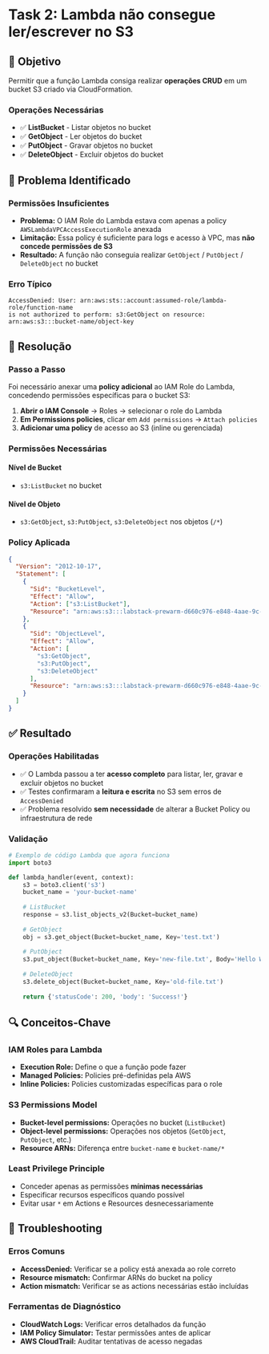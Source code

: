 # Task 2: Lambda não consegue ler/escrever no S3

## 🎯 Objetivo

Permitir que a função Lambda consiga realizar **operações CRUD** em um bucket S3 criado via CloudFormation.

### Operações Necessárias
- ✅ **ListBucket** - Listar objetos no bucket
- ✅ **GetObject** - Ler objetos do bucket
- ✅ **PutObject** - Gravar objetos no bucket
- ✅ **DeleteObject** - Excluir objetos do bucket

## 🔎 Problema Identificado

### Permissões Insuficientes
- **Problema:** O IAM Role do Lambda estava com apenas a policy `AWSLambdaVPCAccessExecutionRole` anexada
- **Limitação:** Essa policy é suficiente para logs e acesso à VPC, mas **não concede permissões de S3**
- **Resultado:** A função não conseguia realizar `GetObject` / `PutObject` / `DeleteObject` no bucket

### Erro Típico
```
AccessDenied: User: arn:aws:sts::account:assumed-role/lambda-role/function-name 
is not authorized to perform: s3:GetObject on resource: arn:aws:s3:::bucket-name/object-key
```

## 🔧 Resolução

### Passo a Passo
Foi necessário anexar uma **policy adicional** ao IAM Role do Lambda, concedendo permissões específicas para o bucket S3:

1. **Abrir o IAM Console** → Roles → selecionar o role do Lambda
2. **Em Permissions policies**, clicar em `Add permissions` → `Attach policies`
3. **Adicionar uma policy** de acesso ao S3 (inline ou gerenciada)

### Permissões Necessárias

#### Nível de Bucket
- `s3:ListBucket` no bucket

#### Nível de Objeto
- `s3:GetObject`, `s3:PutObject`, `s3:DeleteObject` nos objetos (`/*`)

### Policy Aplicada

```json
{
  "Version": "2012-10-17",
  "Statement": [
    {
      "Sid": "BucketLevel",
      "Effect": "Allow",
      "Action": ["s3:ListBucket"],
      "Resource": "arn:aws:s3:::labstack-prewarm-d660c976-e848-4aae-9c-task4bucket-j5bixhzmptwh"
    },
    {
      "Sid": "ObjectLevel",
      "Effect": "Allow",
      "Action": [
        "s3:GetObject",
        "s3:PutObject",
        "s3:DeleteObject"
      ],
      "Resource": "arn:aws:s3:::labstack-prewarm-d660c976-e848-4aae-9c-task4bucket-j5bixhzmptwh/*"
    }
  ]
}
```

## ✅ Resultado

### Operações Habilitadas
- ✅ O Lambda passou a ter **acesso completo** para listar, ler, gravar e excluir objetos no bucket
- ✅ Testes confirmaram a **leitura e escrita** no S3 sem erros de `AccessDenied`
- ✅ Problema resolvido **sem necessidade** de alterar a Bucket Policy ou infraestrutura de rede

### Validação
```python
# Exemplo de código Lambda que agora funciona
import boto3

def lambda_handler(event, context):
    s3 = boto3.client('s3')
    bucket_name = 'your-bucket-name'
    
    # ListBucket
    response = s3.list_objects_v2(Bucket=bucket_name)
    
    # GetObject
    obj = s3.get_object(Bucket=bucket_name, Key='test.txt')
    
    # PutObject
    s3.put_object(Bucket=bucket_name, Key='new-file.txt', Body='Hello World')
    
    # DeleteObject
    s3.delete_object(Bucket=bucket_name, Key='old-file.txt')
    
    return {'statusCode': 200, 'body': 'Success!'}
```

## 🔍 Conceitos-Chave

### IAM Roles para Lambda
- **Execution Role:** Define o que a função pode fazer
- **Managed Policies:** Policies pré-definidas pela AWS
- **Inline Policies:** Policies customizadas específicas para o role

### S3 Permissions Model
- **Bucket-level permissions:** Operações no bucket (`ListBucket`)
- **Object-level permissions:** Operações nos objetos (`GetObject`, `PutObject`, etc.)
- **Resource ARNs:** Diferença entre `bucket-name` e `bucket-name/*`

### Least Privilege Principle
- Conceder apenas as permissões **mínimas necessárias**
- Especificar recursos específicos quando possível
- Evitar usar `*` em Actions e Resources desnecessariamente

## 🚨 Troubleshooting

### Erros Comuns
- **AccessDenied:** Verificar se a policy está anexada ao role correto
- **Resource mismatch:** Confirmar ARNs do bucket na policy
- **Action mismatch:** Verificar se as actions necessárias estão incluídas

### Ferramentas de Diagnóstico
- **CloudWatch Logs:** Verificar erros detalhados da função
- **IAM Policy Simulator:** Testar permissões antes de aplicar
- **AWS CloudTrail:** Auditar tentativas de acesso negadas